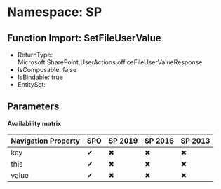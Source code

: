 # Namespace: SP

## Function Import: SetFileUserValue

- ReturnType: Microsoft.SharePoint.UserActions.officeFileUserValueResponse
- IsComposable: false
- IsBindable: true
- EntitySet: 

## Parameters

**Availability matrix**

Navigation Property | SPO | SP 2019 | SP 2016 | SP 2013
----------|-----|---------|---------|--------
key | ✔ | ✖ | ✖ | ✖
this | ✔ | ✖ | ✖ | ✖
value | ✔ | ✖ | ✖ | ✖
